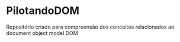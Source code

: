 # PilotandoDOM
 Repositório criado para compreensão dos conceitos relacionados ao document object model  DOM
